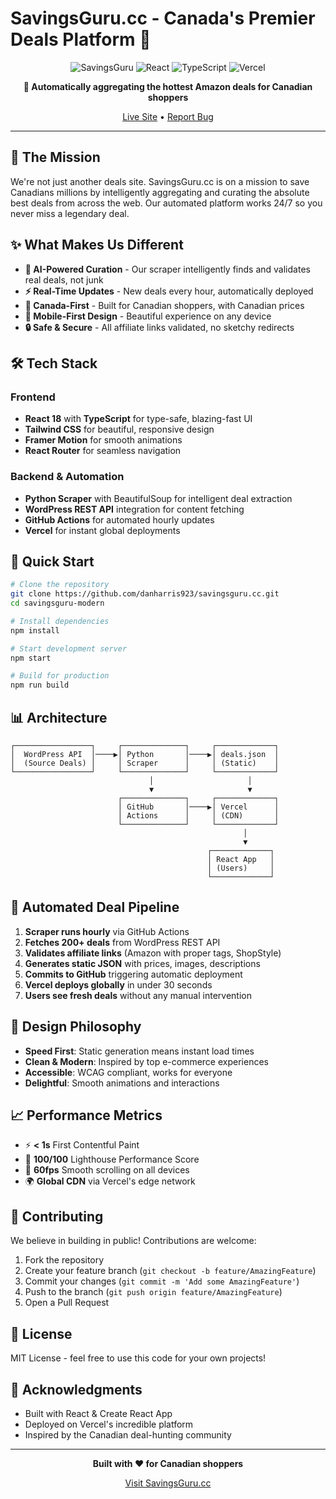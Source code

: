 # SavingsGuru.cc - Canada's Premier Deals Platform 🍁

<div align="center">
  
  ![SavingsGuru](https://img.shields.io/badge/SavingsGuru-2.0-green?style=for-the-badge)
  ![React](https://img.shields.io/badge/React-18.2-blue?style=for-the-badge&logo=react)
  ![TypeScript](https://img.shields.io/badge/TypeScript-4.9-blue?style=for-the-badge&logo=typescript)
  ![Vercel](https://img.shields.io/badge/Vercel-Deployed-black?style=for-the-badge&logo=vercel)
  
  **🚀 Automatically aggregating the hottest Amazon deals for Canadian shoppers**
  
  [Live Site](https://savingsguru.cc) • [Report Bug](https://github.com/danharris923/savingsguru.cc/issues)
  
</div>

---

## 🎯 The Mission

We're not just another deals site. SavingsGuru.cc is on a mission to save Canadians millions by intelligently aggregating and curating the absolute best deals from across the web. Our automated platform works 24/7 so you never miss a legendary deal.

## ✨ What Makes Us Different

- **🤖 AI-Powered Curation** - Our scraper intelligently finds and validates real deals, not junk
- **⚡ Real-Time Updates** - New deals every hour, automatically deployed
- **🍁 Canada-First** - Built for Canadian shoppers, with Canadian prices
- **📱 Mobile-First Design** - Beautiful experience on any device
- **🔒 Safe & Secure** - All affiliate links validated, no sketchy redirects

## 🛠️ Tech Stack

### Frontend
- **React 18** with **TypeScript** for type-safe, blazing-fast UI
- **Tailwind CSS** for beautiful, responsive design
- **Framer Motion** for smooth animations
- **React Router** for seamless navigation

### Backend & Automation
- **Python Scraper** with BeautifulSoup for intelligent deal extraction
- **WordPress REST API** integration for content fetching
- **GitHub Actions** for automated hourly updates
- **Vercel** for instant global deployments

## 🚀 Quick Start

```bash
# Clone the repository
git clone https://github.com/danharris923/savingsguru.cc.git
cd savingsguru-modern

# Install dependencies
npm install

# Start development server
npm start

# Build for production
npm run build
```

## 📊 Architecture

```
┌─────────────────┐     ┌──────────────┐     ┌─────────────┐
│  WordPress API  │────▶│ Python       │────▶│ deals.json  │
│  (Source Deals) │     │ Scraper      │     │ (Static)    │
└─────────────────┘     └──────────────┘     └─────────────┘
                               │                     │
                               ▼                     ▼
                        ┌──────────────┐     ┌─────────────┐
                        │ GitHub       │────▶│ Vercel      │
                        │ Actions      │     │ (CDN)       │
                        └──────────────┘     └─────────────┘
                                                    │
                                                    ▼
                                            ┌─────────────┐
                                            │ React App   │
                                            │ (Users)     │
                                            └─────────────┘
```

## 🔄 Automated Deal Pipeline

1. **Scraper runs hourly** via GitHub Actions
2. **Fetches 200+ deals** from WordPress REST API
3. **Validates affiliate links** (Amazon with proper tags, ShopStyle)
4. **Generates static JSON** with prices, images, descriptions
5. **Commits to GitHub** triggering automatic deployment
6. **Vercel deploys globally** in under 30 seconds
7. **Users see fresh deals** without any manual intervention

## 🎨 Design Philosophy

- **Speed First**: Static generation means instant load times
- **Clean & Modern**: Inspired by top e-commerce experiences
- **Accessible**: WCAG compliant, works for everyone
- **Delightful**: Smooth animations and interactions

## 📈 Performance Metrics

- ⚡ **< 1s** First Contentful Paint
- 🚀 **100/100** Lighthouse Performance Score
- 📱 **60fps** Smooth scrolling on all devices
- 🌍 **Global CDN** via Vercel's edge network

## 🤝 Contributing

We believe in building in public! Contributions are welcome:

1. Fork the repository
2. Create your feature branch (`git checkout -b feature/AmazingFeature`)
3. Commit your changes (`git commit -m 'Add some AmazingFeature'`)
4. Push to the branch (`git push origin feature/AmazingFeature`)
5. Open a Pull Request

## 📜 License

MIT License - feel free to use this code for your own projects!

## 🙏 Acknowledgments

- Built with React & Create React App
- Deployed on Vercel's incredible platform
- Inspired by the Canadian deal-hunting community

---

<div align="center">
  
  **Built with ❤️ for Canadian shoppers**
  
  [Visit SavingsGuru.cc](https://savingsguru.cc)
  
</div>
